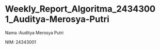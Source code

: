 # Weekly_Report_Algoritma_24343001_Auditya-Merosya-Putri

Nama :Auditya Merosya Putri

NIM: 24343001
